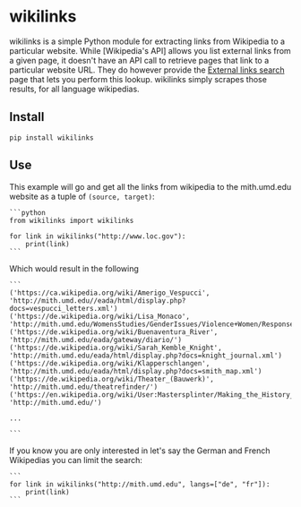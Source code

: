 # wikilinks

wikilinks is a simple Python module for extracting links from Wikipedia to a
particular website. While [Wikipedia's API] allows you list external links from
a given page, it doesn't have an API call to retrieve pages that link to a
particular website URL. They do however provide the [External links search] page
that lets you perform this lookup. wikilinks simply scrapes those results, for
all language wikipedias.

## Install

    pip install wikilinks

## Use

This example will go and get all the links from wikipedia to the mith.umd.edu
website as a tuple of `(source, target)`:

    ```python
    from wikilinks import wikilinks

    for link in wikilinks("http://www.loc.gov"):
        print(link)
    ```

Which would result in the following 

    ```
    ('https://ca.wikipedia.org/wiki/Amerigo_Vespucci', 'http://mith.umd.edu//eada/html/display.php?docs=vespucci_letters.xml')
    ('https://de.wikipedia.org/wiki/Lisa_Monaco', 'http://mith.umd.edu/WomensStudies/GenderIssues/Violence+Women/ResponsetoRape/introduction')
    ('https://de.wikipedia.org/wiki/Buenaventura_River', 'http://mith.umd.edu/eada/gateway/diario/')
    ('https://de.wikipedia.org/wiki/Sarah_Kemble_Knight', 'http://mith.umd.edu/eada/html/display.php?docs=knight_journal.xml')
    ('https://de.wikipedia.org/wiki/Klapperschlangen', 'http://mith.umd.edu/eada/html/display.php?docs=smith_map.xml')
    ('https://de.wikipedia.org/wiki/Theater_(Bauwerk)', 'http://mith.umd.edu/theatrefinder/')
    ('https://en.wikipedia.org/wiki/User:Mastersplinter/Making_the_History_of_1989', 'http://mith.umd.edu/')

    ...

    ```

If you know you are only interested in let's say the German and French
Wikipedias you can limit the search:

    ```
    for link in wikilinks("http://mith.umd.edu", langs=["de", "fr"]):
        print(link)
    ```

[External links search]: https://en.wikipedia.org/wiki/Special:LinkSearch
